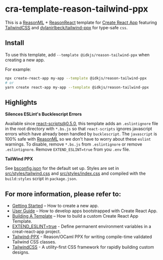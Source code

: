 # cra-template-reason-tailwind-ppx

This is a [ReasonML](https://reasonml.github.io/) + [ReasonReact](https://reasonml.github.io/reason-react/en/) template for [Create React App](https://github.com/facebook/create-react-app) featuring [TailwindCSS](https://tailwindcss.com) and [dylanirlbeck/tailwind-ppx](https://github.com/dylanirlbeck/tailwind-ppx) for type-safe `css`.

## Install

To use this template, add `--template @idkjs/reason-tailwind-ppx` when creating a new app.

For example:

```sh
npx create-react-app my-app --template @idkjs/reason-tailwind-ppx
# or
yarn create react-app my-app --template @idkjs/reason-tailwind-ppx
```

## Highlights

**Silences ESLint's Bucklescript Errors**

Available since [react-scripts@0.5.0](https://create-react-app.dev/docs/adding-custom-environment-variables#adding-development-environment-variables-in-env),
this template adds an `.eslintignore` file in the root directory with `*.bs.js` so that `react-scripts` ignores javascript errors which have already been handled by `bucklescript`. The `javascript` is 100% safe with [ReasonML](https://reasonml.github.io/) so we don't have to worry about these `eslint` warnings. To disable, remove `*.bs.js` from `.eslintignore` or remove `.eslintignore`. Remove `EXTEND_ESLINT=true` from you `.env` file.

**TailWind PPX**

See [bsconfig.json](template/bsconfig.json) for the default set up. Styles are set in [src/styles/tailwind.css](template/src/styles/tailwind.css) and [src/styles/index.css](template/src/styles/index.css) and compiled with the `build:styles` script in `package.json`.

## For more information, please refer to:

- [Getting Started](https://create-react-app.dev/docs/getting-started) – How to create a new app.
- [User Guide](https://create-react-app.dev) – How to develop apps bootstrapped with Create React App.
- [Building A Template](https://create-react-app.dev/docs/custom-templates/#building-a-template) – How to build a custom Create React App Template.
- [EXTEND_ESLINT=true](https://create-react-app.dev/docs/advanced-configuration) - Define permanent environment variables in a creat-react-app project.
- [Tailwind-PPX](https://github.com/dylanirlbeck/tailwind-ppx) - Reason/OCaml PPX for writing compile-time validated Tailwind CSS classes.
- [TailwindCSS](https://tailwindcss.com) - A utility-first CSS framework for
rapidly building custom designs.

